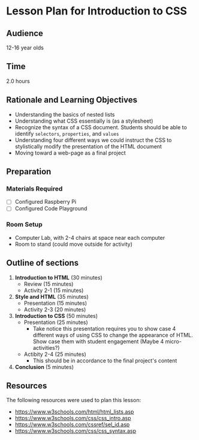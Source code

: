 # Lesson Plan for Introduction to CSS

## Audience

12-16 year olds

## Time

2.0 hours

## Rationale and Learning Objectives

- Understanding the basics of nested lists
- Understanding what CSS essentially is (as a stylesheet)
- Recognize the syntax of a CSS document. Students should be able to identify `selectors`, `properties`, and `values`
- Understanding four different ways we could instruct the CSS to stylistically modify the presentation of the HTML document
- Moving toward a web-page as a final project

## Preparation

### Materials Required

- [ ] Configured Raspberry Pi
- [ ] Configured Code Playground

### Room Setup

- Computer Lab, with 2-4 chairs at space near each computer
- Room to stand (could move outside for activity)

## Outline of sections

1. **Introduction to HTML** (30 minutes)
    - Review (15 minutes)
    - Activity 2-1 (15 minutes)
2. **Style and HTML** (35 minutes)
    - Presentation (15 minutes)
    - Activity 2-3 (20 minutes)
3. **Introduction to CSS** (50 minutes)
   - Presentation (25 minutes)
        - Take notice this presentation requires you to show case 4 different ways of using CSS to change the appearance of HTML. Show case them with student engagement (Maybe 4 micro-activities?)
    - Actibity 2-4 (25 minutes)
        - This should be in accordance to the final project's content
1. **Conclusion** (5 minutes)

## Resources

The following resources were used to plan this lesson:

- https://www.w3schools.com/html/html_lists.asp
- https://www.w3schools.com/css/css_intro.asp
- https://www.w3schools.com/cssref/sel_id.asp
- https://www.w3schools.com/css/css_syntax.asp
